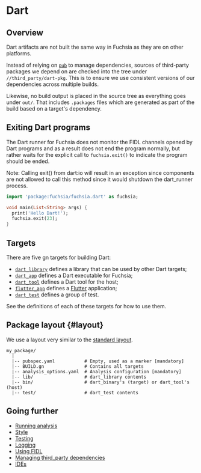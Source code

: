 # Dart


## Overview

Dart artifacts are not built the same way in Fuchsia as they are on other
platforms.

Instead of relying on [`pub`][pub] to manage dependencies, sources of
third-party packages we depend on are checked into the tree under
`//third_party/dart-pkg`.
This is to ensure we use consistent versions of our dependencies across multiple
builds.

Likewise, no build output is placed in the source tree as everything goes under
`out/`. That includes `.packages` files which are generated as part of the build
based on a target's dependency.

## Exiting Dart programs

The Dart runner for Fuchsia does not
monitor the FIDL channels opened by Dart programs and as a result does not end
the program normally, but rather waits for the explicit call to `fuchsia.exit()`
to indicate the program should be ended.

Note: Calling exit() from dart:io will result in an exception since components
are not allowed to call this method since it would shutdown the dart_runner process.

```dart
import 'package:fuchsia/fuchsia.dart' as fuchsia;

void main(List<String> args) {
  print('Hello Dart!');
  fuchsia.exit(23);
}
```


## Targets

There are five gn targets for building Dart:

- [`dart_library`][target-library] defines a library that can be used by other
Dart targets;
- [`dart_app`][target-app] defines a Dart executable for Fuchsia;
- [`dart_tool`][target-tool] defines a Dart tool for the host;
- [`flutter_app`][target-flutter] defines a [Flutter][flutter] application;
- [`dart_test`][target-test] defines a group of test.

See the definitions of each of these targets for how to use them.


## Package layout {#layout}

We use a layout very similar to the [standard layout][package-layout].

```
my_package/
  |
  |-- pubspec.yaml           # Empty, used as a marker [mandatory]
  |-- BUILD.gn               # Contains all targets
  |-- analysis_options.yaml  # Analysis configuration [mandatory]
  |-- lib/                   # dart_library contents
  |-- bin/                   # dart_binary's (target) or dart_tool's (host)
  |-- test/                  # dart_test contents
```

## Going further

- [Running analysis](analysis.md)
- [Style](style.md)
- [Testing](testing.md)
- [Logging](logging.md)
- [Using FIDL](fidl.md)
- [Managing third_party dependencies](third_party.md)
- [IDEs](ides.md)


[pub]: https://www.dartlang.org/tools/pub/get-started "Pub"
[package-layout]: https://www.dartlang.org/tools/pub/package-layout "Package layout"
[target-library]: /build/dart/dart_library.gni "dart_library target"
[target-app]: https://fuchsia.googlesource.com/topaz/+/HEAD/runtime/dart_runner/dart_app.gni "dart_app target"
[target-tool]: /build/dart/dart_tool.gni "dart_tool target"
[target-flutter]: https://fuchsia.googlesource.com/topaz/+/HEAD/runtime/flutter_runner/flutter_app.gni "flutter_app target"
[target-test]: /build/dart/dart.gni "dart_test target"
[flutter]: https://flutter.io/ "Flutter"
